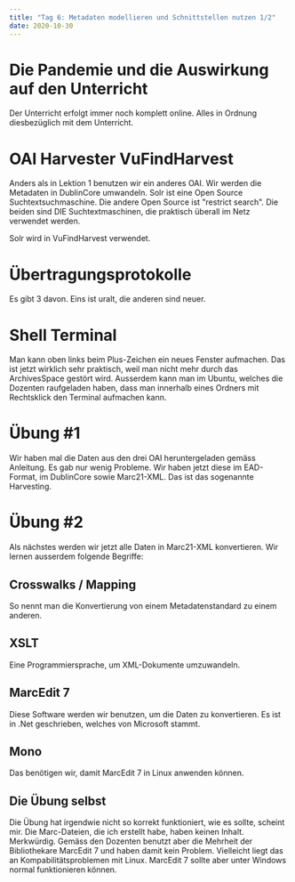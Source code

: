 ```yaml
---
title: "Tag 6: Metadaten modellieren und Schnittstellen nutzen 1/2"
date: 2020-10-30
---
```

# Die Pandemie und die Auswirkung auf den Unterricht
Der Unterricht erfolgt immer noch komplett online. Alles in Ordnung diesbezüglich mit dem Unterricht. 

# OAI Harvester VuFindHarvest 
Anders als in Lektion 1 benutzen wir ein anderes OAI. Wir werden die Metadaten in DublinCore umwandeln. 
Solr ist eine Open Source Suchtextsuchmaschine. Die andere Open Source ist "restrict search". Die beiden sind DIE Suchtextmaschinen, die praktisch überall im Netz verwendet werden. 

Solr wird in VuFindHarvest verwendet. 

# Übertragungsprotokolle
Es gibt 3 davon. Eins ist uralt, die anderen sind neuer. 

# Shell Terminal
Man kann oben links beim Plus-Zeichen ein neues Fenster aufmachen. Das ist jetzt wirklich sehr praktisch, weil man nicht mehr durch das ArchivesSpace gestört wird. Ausserdem kann man im Ubuntu, welches die Dozenten raufgeladen haben, dass man innerhalb eines Ordners mit Rechtsklick den Terminal aufmachen kann. 

# Übung #1
Wir haben mal die Daten aus den drei OAI heruntergeladen gemäss Anleitung. Es gab nur wenig Probleme. Wir haben jetzt diese im EAD-Format, im DublinCore sowie Marc21-XML. Das ist das sogenannte Harvesting. 

# Übung #2
Als nächstes werden wir jetzt alle Daten in Marc21-XML konvertieren. Wir lernen ausserdem folgende Begriffe:
## Crosswalks / Mapping
So nennt man die Konvertierung von einem Metadatenstandard zu einem anderen. 
## XSLT
Eine Programmiersprache, um XML-Dokumente umzuwandeln. 
## MarcEdit 7
Diese Software werden wir benutzen, um die Daten zu konvertieren. Es ist in .Net geschrieben, welches von Microsoft stammt. 
## Mono
Das benötigen wir, damit MarcEdit 7 in Linux anwenden können. 
## Die Übung selbst
Die Übung hat irgendwie nicht so korrekt funktioniert, wie es sollte, scheint mir. Die Marc-Dateien, die ich erstellt habe, haben keinen Inhalt. Merkwürdig. Gemäss den Dozenten benutzt aber die Mehrheit der Bibliothekare MarcEdit 7 und haben damit kein Problem. Vielleicht liegt das an Kompabilitätsproblemen mit Linux. 
MarcEdit 7 sollte aber unter Windows normal funktionieren können. 

